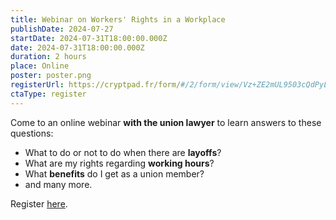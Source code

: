 ```yaml
---
title: Webinar on Workers' Rights in a Workplace
publishDate: 2024-07-27
startDate: 2024-07-31T18:00:00.000Z
date: 2024-07-31T18:00:00.000Z
duration: 2 hours
place: Online
poster: poster.png
registerUrl: https://cryptpad.fr/form/#/2/form/view/Vz+ZE2mUL9503cQdPyLwStMXXcD4Zh240GDTFGVokDA/
ctaType: register
---
```


Come to an online webinar **with the union lawyer** to learn answers to these questions:

- What to do or not to do when there are **layoffs**?
- What are my rights regarding **working hours**?
- What **benefits** do I get as a union member?
- and many more.

Register [here](https://cryptpad.fr/form/#/2/form/view/Vz+ZE2mUL9503cQdPyLwStMXXcD4Zh240GDTFGVokDA/).
